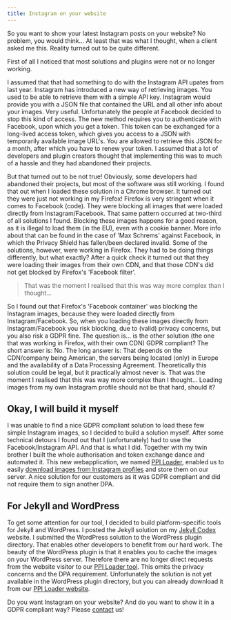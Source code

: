 ```yaml
---
title: Instagram on your website
---
```


So you want to show your latest Instagram posts on your website? No problem, you would think... At least that was what I thought, when a client asked me this. Reality turned out to be quite different.

First of all I noticed that most solutions and plugins were not or no longer working.

I assumed that that had something to do with the Instagram API upates from last year. Instagram has introduced a new way of retrieving images. You used to be able to retrieve them with a simple API key. Instagram would provide you with a JSON file that contained the URL and all other info about your images. Very useful. Unfortunately the people at Facebook decided to stop this kind of access. The new method requires you to authenticate with Facebook, upon which you get a token. This token can be exchanged for a long-lived access token, which gives you access to a JSON with temporarily available image URL's. You are allowed to retrieve this JSON for a month, after which you have to renew your token. I assumed that a lot of developers and plugin creators thought that implementing this was to much of a hassle and they had abandoned their projects.

But that turned out to be not true! Obviously, some developers had abandoned their projects, but most of the software was still working. I found that out when I loaded these solution in a Chrome browser. It turned out they were just not working in my Firefox! Firefox is very stringent when it comes to Facebook (code). They were blocking all images that were loaded directly from Instagram/Facebook. That same pattern occurred at two-third of all solutions I found. Blocking these images happens for a good reason, as it is illegal to load them (in the EU), even with a cookie banner. More info about that can be found in the case of 'Max Schrems' against Facebook, in which the Privacy Shield has fallen/been declared invalid. Some of the solutions, however, were working in Firefox. They had to be doing things differently, but what exactly? After a quick check it turned out that they were loading their images from their own CDN, and that those CDN's did not get blocked by Firefox's 'Facebook filter'.

> That was the moment I realised that this was way more complex than I thought...

So I found out that Firefox's 'Facebook container' was blocking the Instagram images, because they were loaded directly from Instagram/Facebook. So, when you loading these images directly from Instagram/Facebook you risk blocking, due to (valid) privacy concerns, but you also risk a GDPR fine. The question is... is the other solution (the one that was working in Firefox, with their own CDN) GDPR compliant? The short answer is: No. The long answer is: That depends on the CDN/company being American, the servers being located (only) in Europe and the availability of a Data Processing Agreement. Theoretically this solution could be legal, but it practically almost never is. That was the moment I realised that this was way more complex than I thought... Loading images from my own Instagram profile should not be that hard, should it?

## Okay, I will build it myself

I was unable to find a nice GDPR compliant solution to load these few simple Instagram images, so I decided to build a solution myself. After some technical detours I found out that I (unfortunately) had to use the Facebook/Instagram API. And that is what I did. Together with my twin brother I built the whole authorisation and token exchange dance and automated it. This new webapplication, we named [PPI Loader](https://profilepageimages.usecue.com/), enabled us to easily [download images from Instagram profiles](https://profilepageimages.usecue.com/) and store them on our server. A nice solution for our customers as it was GDPR compliant and did not require them to sign another DPA.

## For Jekyll and WordPress

To get some attention for our tool, I decided to build platform-specific tools for Jekyll and WordPress. I posted the Jekyll solution on my [Jekyll Codex](https://jekyllcodex.org/) website. I submitted the WordPress solution to the WordPress plugin directory. That enables other developers to benefit from our hard work. The beauty of the WordPress plugin is that it enables you to cache the images on your WordPress server. Therefore there are no longer direct requests from the website visitor to our [PPI Loader tool](https://profilepageimages.usecue.com/). This omits the privacy concerns and the DPA requirement. Unfortunately the solution is not yet available in the WordPress plugin directory, but you can already download it from our [PPI Loader website](https://profilepageimages.usecue.com/).

Do you want Instagram on your website? And do you want to show it in a GDPR compliant way? Please [contact](/nl/contact) us!
